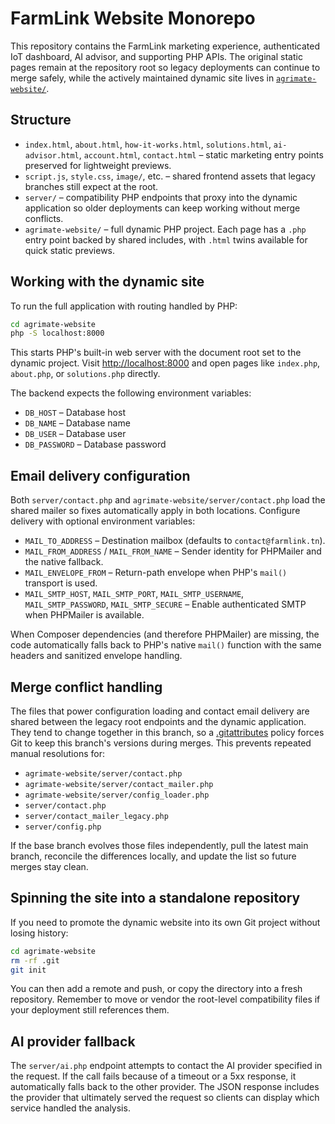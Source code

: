 # FarmLink Website Monorepo

This repository contains the FarmLink marketing experience, authenticated IoT dashboard, AI advisor, and supporting PHP APIs. The original static pages remain at the repository root so legacy deployments can continue to merge safely, while the actively maintained dynamic site lives in [`agrimate-website/`](agrimate-website/).

## Structure

- `index.html`, `about.html`, `how-it-works.html`, `solutions.html`, `ai-advisor.html`, `account.html`, `contact.html` – static marketing entry points preserved for lightweight previews.
- `script.js`, `style.css`, `image/`, etc. – shared frontend assets that legacy branches still expect at the root.
- `server/` – compatibility PHP endpoints that proxy into the dynamic application so older deployments can keep working without merge conflicts.
- `agrimate-website/` – full dynamic PHP project. Each page has a `.php` entry point backed by shared includes, with `.html` twins available for quick static previews.

## Working with the dynamic site

To run the full application with routing handled by PHP:

```bash
cd agrimate-website
php -S localhost:8000
```

This starts PHP's built-in web server with the document root set to the dynamic project. Visit <http://localhost:8000> and open pages like `index.php`, `about.php`, or `solutions.php` directly.

The backend expects the following environment variables:

- `DB_HOST` – Database host
- `DB_NAME` – Database name
- `DB_USER` – Database user
- `DB_PASSWORD` – Database password

## Email delivery configuration

Both `server/contact.php` and `agrimate-website/server/contact.php` load the shared mailer so fixes automatically apply in both locations. Configure delivery with optional environment variables:

- `MAIL_TO_ADDRESS` – Destination mailbox (defaults to `contact@farmlink.tn`).
- `MAIL_FROM_ADDRESS` / `MAIL_FROM_NAME` – Sender identity for PHPMailer and the native fallback.
- `MAIL_ENVELOPE_FROM` – Return-path envelope when PHP's `mail()` transport is used.
- `MAIL_SMTP_HOST`, `MAIL_SMTP_PORT`, `MAIL_SMTP_USERNAME`, `MAIL_SMTP_PASSWORD`, `MAIL_SMTP_SECURE` – Enable authenticated SMTP when PHPMailer is available.

When Composer dependencies (and therefore PHPMailer) are missing, the code automatically falls back to PHP's native `mail()` function with the same headers and sanitized envelope handling.

## Merge conflict handling

The files that power configuration loading and contact email delivery are shared between the legacy root endpoints and the dynamic application. They tend to change together in this branch, so a [.gitattributes](.gitattributes) policy forces Git to keep this branch's versions during merges. This prevents repeated manual resolutions for:

- `agrimate-website/server/contact.php`
- `agrimate-website/server/contact_mailer.php`
- `agrimate-website/server/config_loader.php`
- `server/contact.php`
- `server/contact_mailer_legacy.php`
- `server/config.php`

If the base branch evolves those files independently, pull the latest main branch, reconcile the differences locally, and update the list so future merges stay clean.

## Spinning the site into a standalone repository

If you need to promote the dynamic website into its own Git project without losing history:

```bash
cd agrimate-website
rm -rf .git
git init
```

You can then add a remote and push, or copy the directory into a fresh repository. Remember to move or vendor the root-level compatibility files if your deployment still references them.

## AI provider fallback

The `server/ai.php` endpoint attempts to contact the AI provider specified in the request. If the call fails because of a timeout or a 5xx response, it automatically falls back to the other provider. The JSON response includes the provider that ultimately served the request so clients can display which service handled the analysis.

